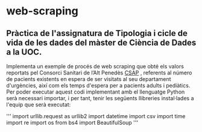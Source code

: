 # web-scraping
## Pràctica de l'assignatura de Tipologia i cicle de vida de les dades del màster de Ciència de Dades a la UOC.

Implementa un exemple de procés de web scraping que obté els valors reportats pel Consorci Sanitari de l’Alt Penedès [CSAP](http://www.csap.cat/ciutadania/temps-espera.html) , referents al número de pacients existents en espera de ser visitats al seu departament d'urgències, així com els temps d'espera per a pacients adults i pediàtics. 
Per poder executar aquest codi implementant amb el llenguatge Python serà necessari importar, i per tant, tenir les següents llibreries instal·lades a l'equip que serà executat:

'''
import urllib.request as urllib2
import datetime
import csv
import time
import re
import os
from bs4 import BeautifulSoup
'''
